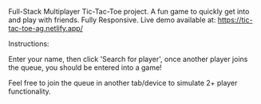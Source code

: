 Full-Stack Multiplayer Tic-Tac-Toe project. A fun game to quickly get into and play with friends. Fully Responsive.
Live demo available at: https://tic-tac-toe-ag.netlify.app/ 

Instructions:

Enter your name, then click 'Search for player', once another player joins the queue, you should be entered into a game!

Feel free to join the queue in another tab/device to simulate 2+ player functionality.
